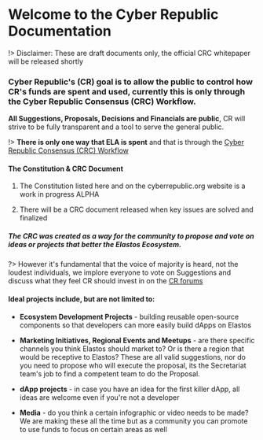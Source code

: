 
# Welcome to the Cyber Republic Documentation

!> Disclaimer: These are draft documents only, the official CRC whitepaper will be released shortly

### Cyber Republic's (CR) goal is to allow the public to control how CR's funds are spent and used, currently this is only through the Cyber Republic Consensus (CRC) Workflow.

__All Suggestions, Proposals, Decisions and Financials are public__, CR will strive to be fully transparent and a tool to serve the general public.

!> **There is only one way that ELA is spent** and that is through the [Cyber Republic Consensus (CRC) Workflow](/overview/crc.md)

#### The Constitution & CRC Document

1. The Constitution listed here and on the cyberrepublic.org website is a work in progress ALPHA

2. There will be a CRC document released when key issues are solved and finalized

##### The CRC was created as a way for the community to propose and vote on ideas or projects that better the Elastos Ecosystem.

?> However it's fundamental that the voice of majority is heard, not the loudest individuals, we implore everyone to vote on Suggestions and discuss what they feel CR should invest in on the [CR forums](https://forum.cyberrepublic.org)

#### Ideal projects include, but are not limited to:

- **Ecosystem Development Projects** - building reusable open-source components so that developers can more easily build dApps on Elastos

- **Marketing Initiatives, Regional Events and Meetups** - are there specific channels you think Elastos should market to? Or is there a region that would be receptive to Elastos? These are all valid suggestions, nor do you need to propose who will execute the proposal, its the Secretariat team's job to find a competent team to do the Proposal.

- **dApp projects** - in case you have an idea for the first killer dApp, all ideas are welcome even if you're not a developer

- **Media** - do you think a certain infographic or video needs to be made? We are making these all the time but as a community you can promote to use funds to focus on certain areas as well


